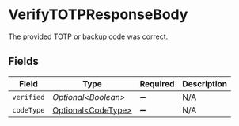 # VerifyTOTPResponseBody

The provided TOTP or backup code was correct.


## Fields

| Field                                                      | Type                                                       | Required                                                   | Description                                                |
| ---------------------------------------------------------- | ---------------------------------------------------------- | ---------------------------------------------------------- | ---------------------------------------------------------- |
| `verified`                                                 | *Optional\<Boolean>*                                       | :heavy_minus_sign:                                         | N/A                                                        |
| `codeType`                                                 | [Optional\<CodeType>](../../models/operations/CodeType.md) | :heavy_minus_sign:                                         | N/A                                                        |